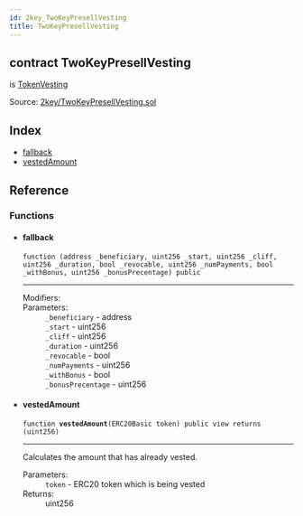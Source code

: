 ```yaml
---
id: 2key_TwoKeyPresellVesting
title: TwoKeyPresellVesting
---
```


<div class="contract-doc"><div class="contract"><h2 class="contract-header"><span class="contract-kind">contract</span> TwoKeyPresellVesting</h2><p class="base-contracts"><span>is</span> <a href="openzeppelin-solidity_contracts_token_ERC20_TokenVesting.html">TokenVesting</a></p><div class="source">Source: <a href="git+https://github.com/2keynet/web3-alpha/blob/v0.0.1/contracts/2key/TwoKeyPresellVesting.sol" target="_blank">2key/TwoKeyPresellVesting.sol</a></div></div><div class="index"><h2>Index</h2><ul><li><a href="2key_TwoKeyPresellVesting.html#">fallback</a></li><li><a href="2key_TwoKeyPresellVesting.html#vestedAmount">vestedAmount</a></li></ul></div><div class="reference"><h2>Reference</h2><div class="functions"><h3>Functions</h3><ul><li><div class="item function"><span id="fallback" class="anchor-marker"></span><h4 class="name">fallback</h4><div class="body"><code class="signature">function <strong></strong><span>(address _beneficiary, uint256 _start, uint256 _cliff, uint256 _duration, bool _revocable, uint256 _numPayments, bool _withBonus, uint256 _bonusPrecentage) </span><span>public </span></code><hr/><dl><dt><span class="label-modifiers">Modifiers:</span></dt><dd></dd><dt><span class="label-parameters">Parameters:</span></dt><dd><div><code>_beneficiary</code> - address</div><div><code>_start</code> - uint256</div><div><code>_cliff</code> - uint256</div><div><code>_duration</code> - uint256</div><div><code>_revocable</code> - bool</div><div><code>_numPayments</code> - uint256</div><div><code>_withBonus</code> - bool</div><div><code>_bonusPrecentage</code> - uint256</div></dd></dl></div></div></li><li><div class="item function"><span id="vestedAmount" class="anchor-marker"></span><h4 class="name">vestedAmount</h4><div class="body"><code class="signature">function <strong>vestedAmount</strong><span>(ERC20Basic token) </span><span>public </span><span>view </span><span>returns  (uint256) </span></code><hr/><div class="description"><p>Calculates the amount that has already vested.</p></div><dl><dt><span class="label-parameters">Parameters:</span></dt><dd><div><code>token</code> - ERC20 token which is being vested</div></dd><dt><span class="label-return">Returns:</span></dt><dd>uint256</dd></dl></div></div></li></ul></div></div></div>
